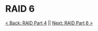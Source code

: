 # RAID 6

[< Back: RAID Part 4](https://github.com/sxcdennis/Linux-Guides/blob/master/Raid%20Part4.md "RAID Part 4") || [Next: RAID Part 6 >](https://github.com/sxcdennis/Linux-Guides/blob/master/Raid%20Part6.md "RAID Part 6")
